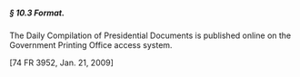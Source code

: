 ##### § 10.3 Format. #####

The Daily Compilation of Presidential Documents is published online on the Government Printing Office access system.

[74 FR 3952, Jan. 21, 2009]